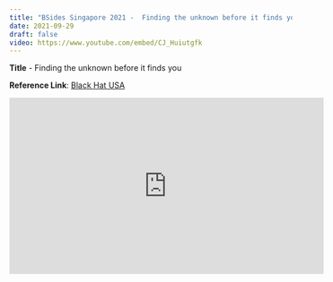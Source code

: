 ```yaml
---
title: "BSides Singapore 2021 -  Finding the unknown before it finds you"
date: 2021-09-29
draft: false
video: https://www.youtube.com/embed/CJ_Huiutgfk
---
```


**Title** -  Finding the unknown before it finds you



**Reference Link**: [Black Hat USA](https://www.blackhat.com/us-20/briefings/schedule/index.html#making-an-impact-from-india-to-the-rest-of-the-world-by-building-and-nurturing-women-infosec-community-19663) 


<iframe width="560" height="315" src="https://www.youtube.com/embed/CJ_Huiutgfk?si=qQv4FmxT3ahYyJ5e" title="YouTube video player" frameborder="0" allow="accelerometer; autoplay; clipboard-write; encrypted-media; gyroscope; picture-in-picture; web-share" referrerpolicy="strict-origin-when-cross-origin" allowfullscreen></iframe>



